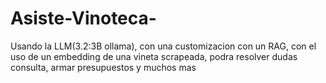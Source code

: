 # Asiste-Vinoteca-
Usando la LLM(3.2:3B ollama), con una customizacion con un RAG, con el uso de un embedding de una vineta scrapeada, podra resolver dudas consulta, armar presupuestos y muchos mas
